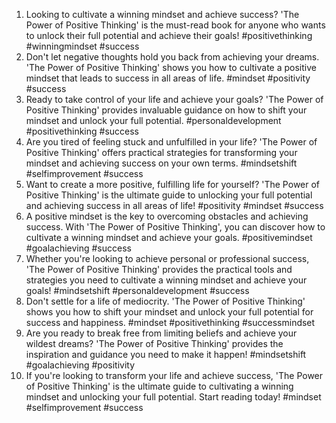 1. Looking to cultivate a winning mindset and achieve success? 'The Power of Positive Thinking' is the must-read book for anyone who wants to unlock their full potential and achieve their goals! #positivethinking #winningmindset #success
2. Don't let negative thoughts hold you back from achieving your dreams. 'The Power of Positive Thinking' shows you how to cultivate a positive mindset that leads to success in all areas of life. #mindset #positivity #success
3. Ready to take control of your life and achieve your goals? 'The Power of Positive Thinking' provides invaluable guidance on how to shift your mindset and unlock your full potential. #personaldevelopment #positivethinking #success
4. Are you tired of feeling stuck and unfulfilled in your life? 'The Power of Positive Thinking' offers practical strategies for transforming your mindset and achieving success on your own terms. #mindsetshift #selfimprovement #success
5. Want to create a more positive, fulfilling life for yourself? 'The Power of Positive Thinking' is the ultimate guide to unlocking your full potential and achieving success in all areas of life! #positivity #mindset #success
6. A positive mindset is the key to overcoming obstacles and achieving success. With 'The Power of Positive Thinking', you can discover how to cultivate a winning mindset and achieve your goals. #positivemindset #goalachieving #success
7. Whether you're looking to achieve personal or professional success, 'The Power of Positive Thinking' provides the practical tools and strategies you need to cultivate a winning mindset and achieve your goals! #mindsetshift #personaldevelopment #success
8. Don't settle for a life of mediocrity. 'The Power of Positive Thinking' shows you how to shift your mindset and unlock your full potential for success and happiness. #mindset #positivethinking #successmindset
9. Are you ready to break free from limiting beliefs and achieve your wildest dreams? 'The Power of Positive Thinking' provides the inspiration and guidance you need to make it happen! #mindsetshift #goalachieving #positivity
10. If you're looking to transform your life and achieve success, 'The Power of Positive Thinking' is the ultimate guide to cultivating a winning mindset and unlocking your full potential. Start reading today! #mindset #selfimprovement #success
